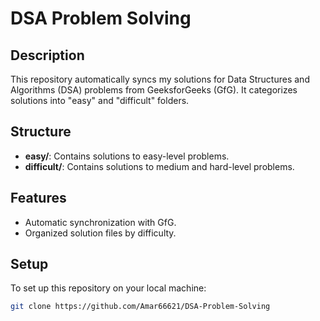 # DSA Problem Solving

## Description

This repository automatically syncs my solutions for Data Structures and Algorithms (DSA) problems from GeeksforGeeks (GfG). It categorizes solutions into "easy" and "difficult" folders.

## Structure

- **easy/**: Contains solutions to easy-level problems.
- **difficult/**: Contains solutions to medium and hard-level problems.

## Features

- Automatic synchronization with GfG.
- Organized solution files by difficulty.

## Setup

To set up this repository on your local machine:

```bash
git clone https://github.com/Amar66621/DSA-Problem-Solving
